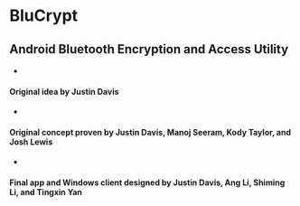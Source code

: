 # BluCrypt
## Android Bluetooth Encryption and Access Utility
-
#### Original idea by Justin Davis
-
#### Original concept proven by Justin Davis, Manoj Seeram, Kody Taylor, and Josh Lewis
-
#### Final app and Windows client designed by Justin Davis, Ang Li, Shiming Li, and Tingxin Yan

